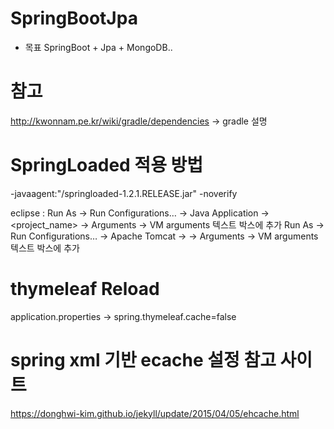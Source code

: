 # SpringBootJpa
   - 목표 SpringBoot + Jpa + MongoDB..


# 참고
http://kwonnam.pe.kr/wiki/gradle/dependencies -> gradle 설명

# SpringLoaded 적용 방법

   -javaagent:"<path-to>/springloaded-1.2.1.RELEASE.jar" -noverify

eclipse : Run As → Run Configurations… → Java Application → <project_name> → Arguments → VM arguments 텍스트 박스에 추가
           Run As → Run Configurations… → Apache Tomcat → <Tomcat v7.0 Server at localhost> → Arguments → VM arguments 텍스트 박스에 추가

# thymeleaf Reload
application.properties -> spring.thymeleaf.cache=false

# spring xml 기반 ecache 설정 참고 사이트
https://donghwi-kim.github.io/jekyll/update/2015/04/05/ehcache.html
